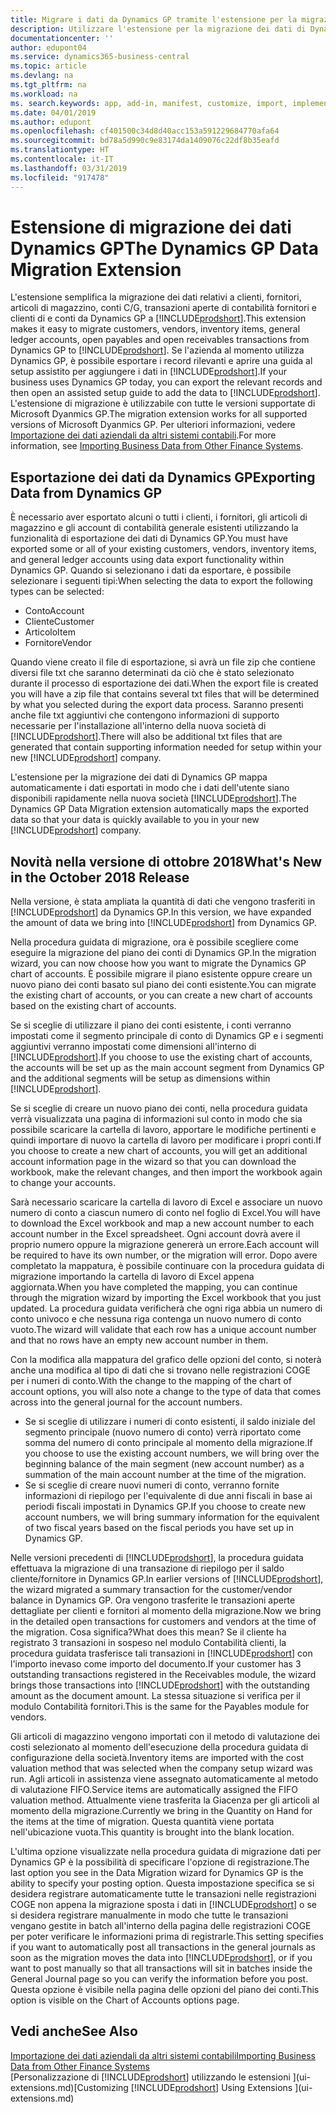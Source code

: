 ```yaml
---
title: Migrare i dati da Dynamics GP tramite l'estensione per la migrazione dei dati | Documenti Microsoft
description: Utilizzare l'estensione per la migrazione dei dati di Dynamics GP per migrare i dati relativi a clienti, fornitori, articoli di magazzino, conti C/G, transazioni aperte di contabilità fornitori e clienti di e conti da Dynamics GP a Business Central.
documentationcenter: ''
author: edupont04
ms.service: dynamics365-business-central
ms.topic: article
ms.devlang: na
ms.tgt_pltfrm: na
ms.workload: na
ms. search.keywords: app, add-in, manifest, customize, import, implement
ms.date: 04/01/2019
ms.author: edupont
ms.openlocfilehash: cf401500c34d8d40acc153a591229684770afa64
ms.sourcegitcommit: bd78a5d990c9e83174da1409076c22df8b35eafd
ms.translationtype: HT
ms.contentlocale: it-IT
ms.lasthandoff: 03/31/2019
ms.locfileid: "917478"
---
```

# <a name="the-dynamics-gp-data-migration-extension"></a><span data-ttu-id="8e91f-103">Estensione di migrazione dei dati Dynamics GP</span><span class="sxs-lookup"><span data-stu-id="8e91f-103">The Dynamics GP Data Migration Extension</span></span> 
<span data-ttu-id="8e91f-104">L'estensione semplifica la migrazione dei dati relativi a clienti, fornitori, articoli di magazzino, conti C/G, transazioni aperte di contabilità fornitori e clienti di e conti da Dynamics GP a [!INCLUDE[prodshort](includes/prodshort.md)].</span><span class="sxs-lookup"><span data-stu-id="8e91f-104">This extension makes it easy to migrate customers, vendors, inventory items, general ledger accounts, open payables and open receivables transactions from Dynamics GP to [!INCLUDE[prodshort](includes/prodshort.md)].</span></span> <span data-ttu-id="8e91f-105">Se l'azienda al momento utilizza Dynamics GP, è possibile esportare i record rilevanti e aprire una guida al setup assistito per aggiungere i dati in [!INCLUDE[prodshort](includes/prodshort.md)].</span><span class="sxs-lookup"><span data-stu-id="8e91f-105">If your business uses Dynamics GP today, you can export the relevant records and then open an assisted setup guide to add the data to [!INCLUDE[prodshort](includes/prodshort.md)].</span></span> <span data-ttu-id="8e91f-106">L'estensione di migrazione è utilizzabile con tutte le versioni supportate di Microsoft Dyanmics GP.</span><span class="sxs-lookup"><span data-stu-id="8e91f-106">The migration extension works for all supported versions of Microsoft Dyanmics GP.</span></span> <span data-ttu-id="8e91f-107">Per ulteriori informazioni, vedere [Importazione dei dati aziendali da altri sistemi contabili](across-import-data-configuration-packages.md).</span><span class="sxs-lookup"><span data-stu-id="8e91f-107">For more information, see [Importing Business Data from Other Finance Systems](across-import-data-configuration-packages.md).</span></span>

## <a name="exporting-data-from-dynamics-gp"></a><span data-ttu-id="8e91f-108">Esportazione dei dati da Dynamics GP</span><span class="sxs-lookup"><span data-stu-id="8e91f-108">Exporting Data from Dynamics GP</span></span>
<span data-ttu-id="8e91f-109">È necessario aver esportato alcuni o tutti i clienti, i fornitori, gli articoli di magazzino e gli account di contabilità generale esistenti utilizzando la funzionalità di esportazione dei dati di Dynamics GP.</span><span class="sxs-lookup"><span data-stu-id="8e91f-109">You must have exported some or all of your existing customers, vendors, inventory items, and general ledger accounts using data export functionality within Dynamics GP.</span></span> <span data-ttu-id="8e91f-110">Quando si selezionano i dati da esportare, è possibile selezionare i seguenti tipi:</span><span class="sxs-lookup"><span data-stu-id="8e91f-110">When selecting the data to export the following types can be selected:</span></span>

* <span data-ttu-id="8e91f-111">Conto</span><span class="sxs-lookup"><span data-stu-id="8e91f-111">Account</span></span>  
* <span data-ttu-id="8e91f-112">Cliente</span><span class="sxs-lookup"><span data-stu-id="8e91f-112">Customer</span></span>  
* <span data-ttu-id="8e91f-113">Articolo</span><span class="sxs-lookup"><span data-stu-id="8e91f-113">Item</span></span>  
* <span data-ttu-id="8e91f-114">Fornitore</span><span class="sxs-lookup"><span data-stu-id="8e91f-114">Vendor</span></span>  

<span data-ttu-id="8e91f-115">Quando viene creato il file di esportazione, si avrà un file zip che contiene diversi file txt che saranno determinati da ciò che è stato selezionato durante il processo di esportazione dei dati.</span><span class="sxs-lookup"><span data-stu-id="8e91f-115">When the export file is created you will have a zip file that contains several txt files that will be determined by what you selected during the export data process.</span></span>  <span data-ttu-id="8e91f-116">Saranno presenti anche file txt aggiuntivi che contengono informazioni di supporto necessarie per l'installazione all'interno della nuova società di [!INCLUDE[prodshort](includes/prodshort.md)].</span><span class="sxs-lookup"><span data-stu-id="8e91f-116">There will also be additional txt files that are generated that contain supporting information needed for setup within your new [!INCLUDE[prodshort](includes/prodshort.md)] company.</span></span>

<span data-ttu-id="8e91f-117">L'estensione per la migrazione dei dati di Dynamics GP mappa automaticamente i dati esportati in modo che i dati dell'utente siano disponibili rapidamente nella nuova società [!INCLUDE[prodshort](includes/prodshort.md)].</span><span class="sxs-lookup"><span data-stu-id="8e91f-117">The Dynamics GP Data Migration extension automatically maps the exported data so that your data is quickly available to you in your new [!INCLUDE[prodshort](includes/prodshort.md)] company.</span></span>

## <a name="whats-new-in-the-october-2018-release"></a><span data-ttu-id="8e91f-118">Novità nella versione di ottobre 2018</span><span class="sxs-lookup"><span data-stu-id="8e91f-118">What's New in the October 2018 Release</span></span>

<span data-ttu-id="8e91f-119">Nella versione, è stata ampliata la quantità di dati che vengono trasferiti in [!INCLUDE[prodshort](includes/prodshort.md)] da Dynamics GP.</span><span class="sxs-lookup"><span data-stu-id="8e91f-119">In this version, we have expanded the amount of data we bring into [!INCLUDE[prodshort](includes/prodshort.md)] from Dynamics GP.</span></span>

<span data-ttu-id="8e91f-120">Nella procedura guidata di migrazione, ora è possibile scegliere come eseguire la migrazione del piano dei conti di Dynamics GP.</span><span class="sxs-lookup"><span data-stu-id="8e91f-120">In the migration wizard, you can now choose how you want to migrate the Dynamics GP chart of accounts.</span></span> <span data-ttu-id="8e91f-121">È possibile migrare il piano esistente oppure creare un nuovo piano dei conti basato sul piano dei conti esistente.</span><span class="sxs-lookup"><span data-stu-id="8e91f-121">You can migrate the existing chart of accounts, or you can create a new chart of accounts based on the existing chart of accounts.</span></span>  

<span data-ttu-id="8e91f-122">Se si sceglie di utilizzare il piano dei conti esistente, i conti verranno impostati come il segmento principale di conto di Dynamics GP e i segmenti aggiuntivi verranno impostati come dimensioni all'interno di [!INCLUDE[prodshort](includes/prodshort.md)].</span><span class="sxs-lookup"><span data-stu-id="8e91f-122">If you choose to use the existing chart of accounts, the accounts will be set up as the main account segment from Dynamics GP and the additional segments will be setup as dimensions within [!INCLUDE[prodshort](includes/prodshort.md)].</span></span>  

<span data-ttu-id="8e91f-123">Se si sceglie di creare un nuovo piano dei conti, nella procedura guidata verrà visualizzata una pagina di informazioni sul conto in modo che sia possibile scaricare la cartella di lavoro, apportare le modifiche pertinenti e quindi importare di nuovo la cartella di lavoro per modificare i propri conti.</span><span class="sxs-lookup"><span data-stu-id="8e91f-123">If you choose to create a new chart of accounts, you will get an additional account information page in the wizard so that you can download the workbook, make the relevant changes, and then import the workbook again to change your accounts.</span></span>  

<span data-ttu-id="8e91f-124">Sarà necessario scaricare la cartella di lavoro di Excel e associare un nuovo numero di conto a ciascun numero di conto nel foglio di Excel.</span><span class="sxs-lookup"><span data-stu-id="8e91f-124">You will have to download the Excel workbook and map a new account number to each account number in the Excel spreadsheet.</span></span> <span data-ttu-id="8e91f-125">Ogni account dovrà avere il proprio numero oppure la migrazione genererà un errore.</span><span class="sxs-lookup"><span data-stu-id="8e91f-125">Each account will be required to have its own number, or the migration will error.</span></span> <span data-ttu-id="8e91f-126">Dopo avere completato la mappatura, è possibile continuare con la procedura guidata di migrazione importando la cartella di lavoro di Excel appena aggiornata.</span><span class="sxs-lookup"><span data-stu-id="8e91f-126">When you have completed the mapping, you can continue through the migration wizard by importing the Excel workbook that you just updated.</span></span> <span data-ttu-id="8e91f-127">La procedura guidata verificherà che ogni riga abbia un numero di conto univoco e che nessuna riga contenga un nuovo numero di conto vuoto.</span><span class="sxs-lookup"><span data-stu-id="8e91f-127">The wizard will validate that each row has a unique account number and that no rows have an empty new account number in them.</span></span>  

<span data-ttu-id="8e91f-128">Con la modifica alla mappatura del grafico delle opzioni del conto, si noterà anche una modifica al tipo di dati che si trovano nelle registrazioni COGE per i numeri di conto.</span><span class="sxs-lookup"><span data-stu-id="8e91f-128">With the change to the mapping of the chart of account options, you will also note a change to the type of data that comes across into the general journal for the account numbers.</span></span>  

- <span data-ttu-id="8e91f-129">Se si sceglie di utilizzare i numeri di conto esistenti, il saldo iniziale del segmento principale (nuovo numero di conto) verrà riportato come somma del numero di conto principale al momento della migrazione.</span><span class="sxs-lookup"><span data-stu-id="8e91f-129">If you choose to use the existing account numbers, we will bring over the beginning balance of the main segment (new account number) as a summation of the main account number at the time of the migration.</span></span>  
- <span data-ttu-id="8e91f-130">Se si sceglie di creare nuovi numeri di conto, verranno fornite informazioni di riepilogo per l'equivalente di due anni fiscali in base ai periodi fiscali impostati in Dynamics GP.</span><span class="sxs-lookup"><span data-stu-id="8e91f-130">If you choose to create new account numbers, we will bring summary information for the equivalent of two fiscal years based on the fiscal periods you have set up in Dynamics GP.</span></span>

<span data-ttu-id="8e91f-131">Nelle versioni precedenti di [!INCLUDE[prodshort](includes/prodshort.md)], la procedura guidata effettuava la migrazione di una transazione di riepilogo per il saldo cliente/fornitore in Dynamics GP.</span><span class="sxs-lookup"><span data-stu-id="8e91f-131">In earlier versions of [!INCLUDE[prodshort](includes/prodshort.md)], the wizard migrated a summary transaction for the customer/vendor balance in Dynamics GP.</span></span> <span data-ttu-id="8e91f-132">Ora vengono trasferite le transazioni aperte dettagliate per clienti e fornitori al momento della migrazione.</span><span class="sxs-lookup"><span data-stu-id="8e91f-132">Now we bring in the detailed open transactions for customers and vendors at the time of the migration.</span></span> <span data-ttu-id="8e91f-133">Cosa significa?</span><span class="sxs-lookup"><span data-stu-id="8e91f-133">What does this mean?</span></span> <span data-ttu-id="8e91f-134">Se il cliente ha registrato 3 transazioni in sospeso nel modulo Contabilità clienti, la procedura guidata trasferisce tali transazioni in [!INCLUDE[prodshort](includes/prodshort.md)] con l'importo inevaso come importo del documento.</span><span class="sxs-lookup"><span data-stu-id="8e91f-134">If your customer has 3 outstanding transactions registered in the Receivables module, the wizard brings those transactions into [!INCLUDE[prodshort](includes/prodshort.md)] with the outstanding amount as the document amount.</span></span> <span data-ttu-id="8e91f-135">La stessa situazione si verifica per il modulo Contabilità fornitori.</span><span class="sxs-lookup"><span data-stu-id="8e91f-135">This is the same for the Payables module for vendors.</span></span>  

<span data-ttu-id="8e91f-136">Gli articoli di magazzino vengono importati con il metodo di valutazione dei costi selezionato al momento dell'esecuzione della procedura guidata di configurazione della società.</span><span class="sxs-lookup"><span data-stu-id="8e91f-136">Inventory items are imported with the cost valuation method that was selected when the company setup wizard was run.</span></span> <span data-ttu-id="8e91f-137">Agli articoli in assistenza viene assegnato automaticamente al metodo di valutazione FIFO.</span><span class="sxs-lookup"><span data-stu-id="8e91f-137">Service items are automatically assigned the FIFO valuation method.</span></span> <span data-ttu-id="8e91f-138">Attualmente viene trasferita la Giacenza per gli articoli al momento della migrazione.</span><span class="sxs-lookup"><span data-stu-id="8e91f-138">Currently we bring in the Quantity on Hand for the items at the time of migration.</span></span>  <span data-ttu-id="8e91f-139">Questa quantità viene portata nell'ubicazione vuota.</span><span class="sxs-lookup"><span data-stu-id="8e91f-139">This quantity is brought into the blank location.</span></span>  

<span data-ttu-id="8e91f-140">L'ultima opzione visualizzate nella procedura guidata di migrazione dati per Dynamics GP è la possibilità di specificare l'opzione di registrazione.</span><span class="sxs-lookup"><span data-stu-id="8e91f-140">The last option you see in the Data Migration wizard for Dynamics GP is the ability to specify your posting option.</span></span> <span data-ttu-id="8e91f-141">Questa impostazione specifica se si desidera registrare automaticamente tutte le transazioni nelle registrazioni COGE non appena la migrazione sposta i dati in [!INCLUDE[prodshort](includes/prodshort.md)] o se si desidera registrare manualmente in modo che tutte le transazioni vengano gestite in batch all'interno della pagina delle registrazioni COGE per poter verificare le informazioni prima di registrarle.</span><span class="sxs-lookup"><span data-stu-id="8e91f-141">This setting specifies if you want to automatically post all transactions in the general journals as soon as the migration moves the data into [!INCLUDE[prodshort](includes/prodshort.md)], or if you want to post manually so that all transactions will sit in batches inside the General Journal page so you can verify the information before you post.</span></span> <span data-ttu-id="8e91f-142">Questa opzione è visibile nella pagina delle opzioni del piano dei conti.</span><span class="sxs-lookup"><span data-stu-id="8e91f-142">This option is visible on the Chart of Accounts options page.</span></span>


## <a name="see-also"></a><span data-ttu-id="8e91f-143">Vedi anche</span><span class="sxs-lookup"><span data-stu-id="8e91f-143">See Also</span></span>
[<span data-ttu-id="8e91f-144">Importazione dei dati aziendali da altri sistemi contabili</span><span class="sxs-lookup"><span data-stu-id="8e91f-144">Importing Business Data from Other Finance Systems</span></span>](across-import-data-configuration-packages.md)  
<span data-ttu-id="8e91f-145">[Personalizzazione di [!INCLUDE[prodshort](includes/prodshort.md)] utilizzando le estensioni ](ui-extensions.md)</span><span class="sxs-lookup"><span data-stu-id="8e91f-145">[Customizing [!INCLUDE[prodshort](includes/prodshort.md)] Using Extensions ](ui-extensions.md)</span></span>  
